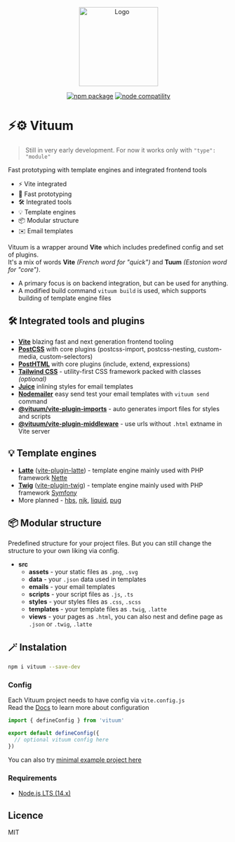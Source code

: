 <p align="center">
  <a href="https://vituum.dev/" target="_blank" rel="noopener noreferrer">
    <img width="180" src="https://avatars.githubusercontent.com/u/109584961" alt="Logo">
  </a>
</p>
<p align="center">
  <a href="https://npmjs.com/package/vituum"><img src="https://img.shields.io/npm/v/vituum.svg" alt="npm package"></a>
  <a href="https://nodejs.org/en/about/releases/"><img src="https://img.shields.io/node/v/vituum.svg" alt="node compatility"></a>
</p>

# ⚡⚙️ Vituum

> Still in very early development.
> For now it works only with `"type": "module"`

Fast prototyping with template engines and integrated frontend tools

- ⚡ Vite integrated
- 🚀️ Fast prototyping
- 🛠️ Integrated tools
- 💡 Template engines
- 📦 Modular structure
- ✉️ Email templates

Vituum is a wrapper around **Vite** which includes predefined config and set of plugins.<br>
It's a mix of words **Vite** _(French word for "quick")_ and **Tuum** _(Estonion word for "core")_.<br>

* A primary focus is on backend integration, but can be used for anything.
* A modified build command `vituum build` is used, which supports building of template engine files

## 🛠️ Integrated tools and plugins
* **[Vite](https://vitejs.dev/)** blazing fast and next generation frontend tooling
* **[PostCSS](https://postcss.org/)** with core plugins (postcss-import, postcss-nesting, custom-media, custom-selectors)
* **[PostHTML](https://posthtml.org/)** with core plugins (include, extend, expressions)
* **[Tailwind CSS](https://tailwindcss.com/)** - utility-first CSS framework packed with classes *(optional)*
* **[Juice](https://github.com/Automattic/juice)** inlining styles for email templates
* **[Nodemailer](https://nodemailer.com)** easy send test your email templates with `vituum send` command
* **[@vituum/vite-plugin-imports](https://github.com/vituum/vituum/blob/main/plugins/imports.js)** - auto generates import files for styles and scripts
* **[@vituum/vite-plugin-middleware](https://github.com/vituum/vituum/blob/main/plugins/imports.js)** - use urls without `.html` extname in Vite server

## 💡 Template engines
* **[Latte](https://latte.nette.org/)** ([vite-plugin-latte](https://github.com/lubomirblazekcz/vite-plugin-latte)) - template engine mainly used with PHP framework [Nette](https://nette.org/)
* **[Twig](https://twig.symfony.com/)** ([vite-plugin-twig](https://github.com/fiadone/vite-plugin-twig)) - template engine mainly used with PHP framework [Symfony](https://symfony.com/)
* More planned - [hbs](https://handlebarsjs.com/), [njk](https://mozilla.github.io/nunjucks/), [liquid](https://liquidjs.com/), [pug](https://pugjs.org/)

## 📦 Modular structure

Predefined structure for your project files. But you can still change the structure to your own liking via config.

* **src**
  * **assets** - your static files as `.png`, `.svg`
  * **data** - your `.json` data used in templates
  * **emails** - your email templates
  * **scripts** - your script files as `.js`, `.ts`
  * **styles** - your styles files as `.css`, `.scss`
  * **templates** - your template files as `.twig`, `.latte`
  * **views** - your pages as `.html`, you can also nest and define page as `.json` or `.twig`, `.latte`

## 🪄 Instalation

```sh
npm i vituum --save-dev
```

### Config

Each Vituum project needs to have config via `vite.config.js`<br>
Read the [Docs](https://vitejs.dev/config/) to learn more about configuration

```js
import { defineConfig } from 'vituum'

export default defineConfig({
  // optional vituum config here
})
```

You can also try [minimal example project here](https://github.com/vituum/example)

### Requirements

- [Node.js LTS (14.x)](https://nodejs.org/en/download/)

## Licence
MIT
